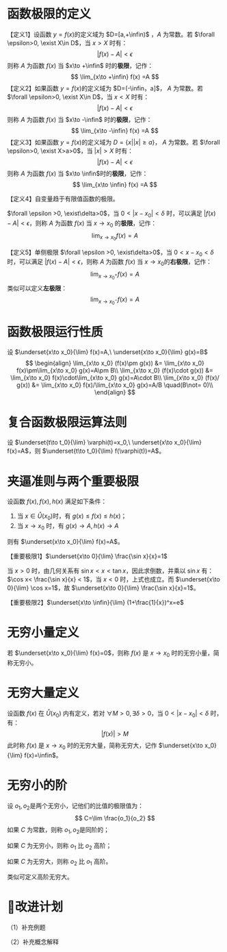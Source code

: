 # 函数极限的定义

【定义1】设函数 $y=f(x)$​ 的定义域为 $D=[a,+\infin)$​​ ，$A$​ 为常数。若 $\forall \epsilon>0, \exist X\in D$​，当 $x>X$​ 时有：
$$
|f(x)-A|<\epsilon
$$
则称 $A$ 为函数 $f(x)$ 当 $x\to +\infin$ 时的**极限**，记作：
$$
\lim_{x\to +\infin} f(x) =A
$$
【定义2】如果函数 $y=f(x)$​ 的定义域为 $D=(-\infin，a]$​， $A$​ 为常数。若 $\forall \epsilon>0, \exist X\in D$​，当 $x<X$​ 时有：
$$
|f(x)-A|<\epsilon
$$
则称 $A$ 为函数 $f(x)$ 当 $x\to -\infin$ 时的**极限**，记作：
$$
\lim_{x\to -\infin} f(x) =A
$$
【定义3】如果函数 $y=f(x)$​​​​​ 的定义域为 $D=\{x||x|\ge a\}$​​​， $A$​​​ 为常数。若 $\forall \epsilon>0, \exist X>a>0$​​​，当 $|x|>X$​​​​​ 时有：
$$
|f(x)-A|<\epsilon
$$
则称 $A$​ 为函数 $f(x)$​ 当 $x\to \infin$​ 时的**极限**，记作：
$$
\lim_{x\to \infin} f(x) =A
$$

【定义4】自变量趋于有限值函数的极限。

$\forall \epsilon >0, \exist\delta>0$，当 $0<|x-x_0|<\delta$ 时，可以满足 $|f(x)-A|<\epsilon$​，则称 $A$ 为函数 $f(x)$ 当 $x\to x_0$ 的**极限**，记作：
$$
\lim_{x\to x_0} f(x) =A
$$

【定义5】单侧极限
$\forall \epsilon >0, \exist\delta>0$​，当 $0<x-x_0<\delta$​ 时，可以满足 $|f(x)-A|<\epsilon$​​，则称 $A$​ 为函数 $f(x)$​ 当 $x\to x_0$​​ 的**右极限**，记作：
$$
\lim_{x\to x_0^+} f(x) =A
$$
类似可以定义**左极限**：
$$
\lim_{x\to x_0^-} f(x) =A
$$


# 函数极限运行性质

设 $\underset{x\to x_0}{\lim} f(x)=A,\ \underset{x\to x_0}{\lim} g(x)=B$
$$
\begin{align}
\lim_{x\to x_0} (f(x)\pm g(x)) &= \lim_{x\to x_0} f(x)\pm\lim_{x\to x_0} g(x)=A\pm B\\
\lim_{x\to x_0} (f(x)\cdot g(x)) &= \lim_{x\to x_0} f(x)\cdot\lim_{x\to x_0} g(x)=A\cdot B\\
\lim_{x\to x_0} (f(x)/ g(x)) &= \lim_{x\to x_0} f(x)/\lim_{x\to x_0} g(x)=A/B \quad(B\not= 0)\\
\end{align}
$$


# 复合函数极限运算法则

设 $\underset{t\to t_0}{\lim} \varphi(t)=x_0,\ \underset{x\to x_0}{\lim} f(x)=A$，则 $\underset{t\to t_0}{\lim} f(\varphi(t))=A$​。



# 夹逼准则与两个重要极限

设函数 $f(x),f(x),h(x)$ 满足如下条件：

1) 当 $x\in \mathring{U}(x_0)$​时，有 $g(x)\le f(x)\le h(x)$​​；
2) 当 $x\to x_0$ 时，有 $g(x)\to A, h(x)\to A$

则有 $\underset{x\to x_0}{\lim} f(x)=A$。



【重要极限1】$\underset{x\to 0}{\lim} \frac{\sin x}{x}=1$​​​

当 $x>0$ 时，由几何关系有 $\sin x<x<\tan x$，因此求倒数，并乘以 $\sin x$ 有：$\cos x< \frac{\sin x}{x} < 1$，当 $x < 0$ 时，上式也成立。而 $\underset{x\to 0}{\lim} \cos x=1$，故 $\underset{x\to 0}{\lim} \frac{\sin x}{x}=1$。​



【重要极限2】$\underset{x\to \infin}{\lim} (1+\frac{1}{x})^x=e$​



# 无穷小量定义

若 $\underset{x\to x_0}{\lim} f(x)=0$，则称 $f(x)$ 是 $x\to x_0$ 时的无穷小量，简称无穷小。



# 无穷大量定义

设函数 $f(x)$ 在 $\mathring{U}(x_0)$ 内有定义，若对 $\forall M>0, \exists \delta>0$，当 $0<\lvert x-x_0\rvert <\delta$ 时，有：
$$
\lvert f(x)\rvert>M
$$
此时称 $f(x)$ 是 $x\to x_0$ 时的无穷大量，简称无穷大，记作 $\underset{x\to x_0}{\lim} f(x)=\infin$。



# 无穷小的阶

设 $o_1, o_2$​​​ 是两个无穷小，记他们​的比值的极限值为：
$$
C=\lim \frac{o_1}{o_2}
$$
如果 $C$​​​​​ 为常数，则称 $o_1,o_2$​​​​​ 是同阶的；

如果 $C$​ 为无穷小，则称 $o_1$​ 比 $o_2$​ 高阶；

如果 $C$​​​​ 为无穷大，则称 $o_2$​​​​ 比 $o_1$​​​​ 高阶。

类似可定义高阶无穷大。



# 🚧改进计划

（1）补充例题

（2）补充概念解释

